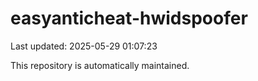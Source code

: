 # easyanticheat-hwidspoofer

Last updated: 2025-05-29 01:07:23

This repository is automatically maintained.
